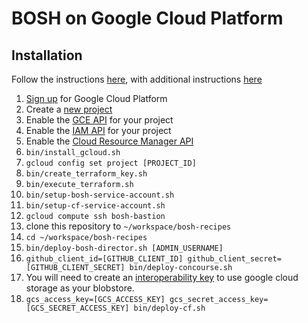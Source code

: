 # BOSH on Google Cloud Platform

## Installation

Follow the instructions [here](https://github.com/cloudfoundry-incubator/bosh-google-cpi-release/tree/master/docs/bosh),
with additional instructions [here](https://medium.com/google-cloud/playing-with-concourseci-via-a-google-cloud-platform-free-trial-65acfbdd02d2)

1. [Sign up](https://cloud.google.com/compute/docs/signup) for Google Cloud Platform
1. Create a [new project](https://console.cloud.google.com/iam-admin/projects)
1. Enable the [GCE API](https://console.developers.google.com/apis/api/compute_component/overview) for your project
1. Enable the [IAM API](https://console.cloud.google.com/apis/api/iam.googleapis.com/overview) for your project
1. Enable the [Cloud Resource Manager API](https://console.cloud.google.com/apis/api/cloudresourcemanager.googleapis.com/overview)
1. `bin/install_gcloud.sh`
1. `gcloud config set project [PROJECT_ID]`
1. `bin/create_terraform_key.sh`
1. `bin/execute_terraform.sh`
1. `bin/setup-bosh-service-account.sh`
1. `bin/setup-cf-service-account.sh`
1. `gcloud compute ssh bosh-bastion`
1. clone this repository to `~/workspace/bosh-recipes`
1. `cd ~/workspace/bosh-recipes`
1. `bin/deploy-bosh-director.sh [ADMIN_USERNAME]`
1. `github_client_id=[GITHUB_CLIENT_ID] github_client_secret=[GITHUB_CLIENT_SECRET] bin/deploy-concourse.sh`
1. You will need to create an [interoperability key](https://cloud.google.com/storage/docs/migrating#keys) to use google cloud storage as your blobstore.
1. `gcs_access_key=[GCS_ACCESS_KEY] gcs_secret_access_key=[GCS_SECRET_ACCESS_KEY] bin/deploy-cf.sh`

